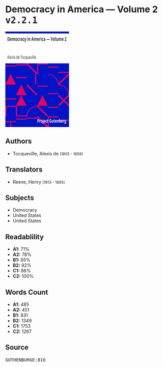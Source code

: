 # Democracy in America — Volume 2 <kbd>v2.2.1</kbd>

![](./cover.medium.jpg "")

## Authors


 - Tocqueville, Alexis de <small>(1805 - 1859)</small>

## Translators


 - Reeve, Henry <small>(1813 - 1895)</small>

## Subjects


 - Democracy
 - United States
 - United States

## Readablility


 - **A1:** 71%
 - **A2:** 78%
 - **B1:** 85%
 - **B2:** 92%
 - **C1:** 98%
 - **C2:** 100%

## Words Count


 - **A1:** 485
 - **A2:** 451
 - **B1:** 831
 - **B2:** 1349
 - **C1:** 1753
 - **C2:** 1267

## Source


<kbd>GUTHENBURGE:816</kbd>
